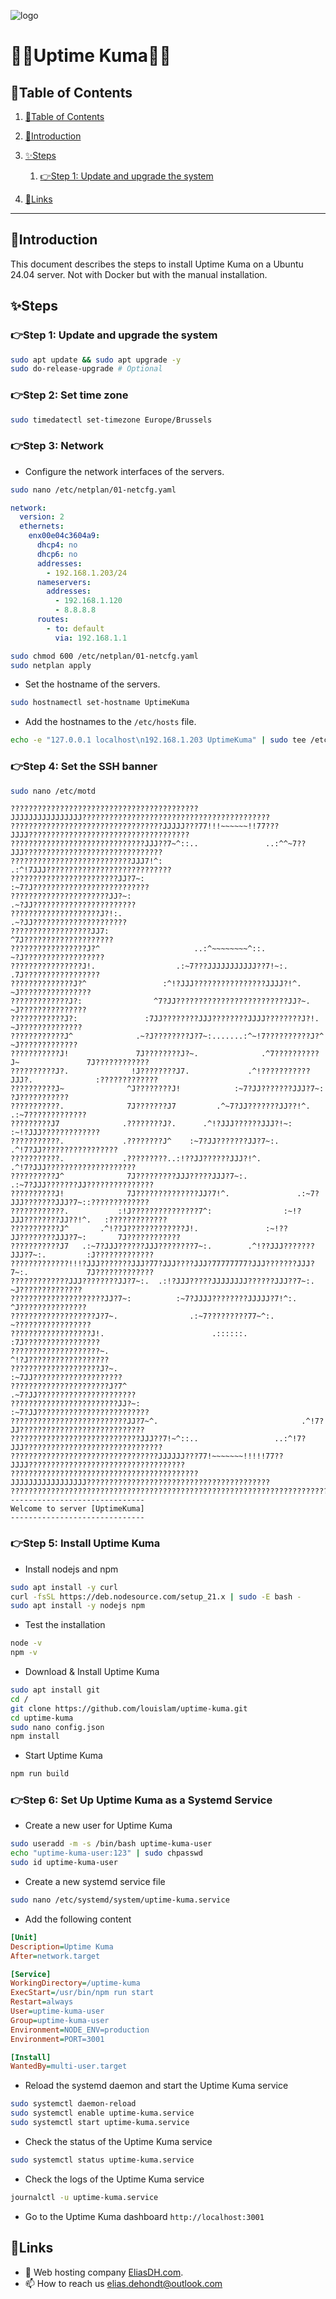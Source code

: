 ![logo](https://eliasdh.com/assets/media/images/logo-github.png)
# 💙🤍Uptime Kuma🤍💙

## 📘Table of Contents

1. [📘Table of Contents](#📘table-of-contents)
2. [🖖Introduction](#🖖introduction)
3. [✨Steps](#✨steps)
    1. [👉Step 1: Update and upgrade the system](#👉step-1-update-and-upgrade-the-system)

4. [🔗Links](#🔗links)

---

## 🖖Introduction

This document describes the steps to install Uptime Kuma on a Ubuntu 24.04 server. Not with Docker but with the manual installation.

## ✨Steps

### 👉Step 1: Update and upgrade the system
```bash
sudo apt update && sudo apt upgrade -y
sudo do-release-upgrade # Optional
```

### 👉Step 2: Set time zone
```bash
sudo timedatectl set-timezone Europe/Brussels
```

### 👉Step 3: Network

- Configure the network interfaces of the servers.
```bash
sudo nano /etc/netplan/01-netcfg.yaml
```
```yaml
network:
  version: 2
  ethernets:
    enx00e04c3604a9:
      dhcp4: no
      dhcp6: no
      addresses:
        - 192.168.1.203/24
      nameservers:
        addresses:
          - 192.168.1.120
          - 8.8.8.8
      routes:
        - to: default
          via: 192.168.1.1
```
```bash
sudo chmod 600 /etc/netplan/01-netcfg.yaml
sudo netplan apply
```

- Set the hostname of the servers.
```bash
sudo hostnamectl set-hostname UptimeKuma
```

- Add the hostnames to the `/etc/hosts` file.
```bash
echo -e "127.0.0.1 localhost\n192.168.1.203 UptimeKuma" | sudo tee /etc/hosts > /dev/null
```

### 👉Step 4: Set the SSH banner
```bash
sudo nano /etc/motd
```

```text
??????????????????????????????????????????JJJJJJJJJJJJJJJJ??????????????????????????????????????????
??????????????????????????????????JJJJJ???77!!!~~~~~~!!77???JJJJ????????????????????????????????????
??????????????????????????????JJJ??7~^::..               ..:^^~7??JJJ???????????????????????????????
???????????????????????????JJJ7!^:                              .:^!7JJJ????????????????????????????
????????????????????????JJ?7~:                                       :~7?J??????????????????????????
??????????????????????JJ?~:                                             .~?JJ???????????????????????
????????????????????J?!:.                                                 .~?JJ?????????????????????
??????????????????JJ7:                                                       ^7J????????????????????
?????????????????J?^                     ..:^~~~~~~~~^::.                      ~?J??????????????????
????????????????J!.                  .:~7???JJJJJJJJJJJ??7!~:.                  .7J?????????????????
??????????????J?^                 :^!?JJJ????????????????JJJJ?!^.                 ~J????????????????
?????????????J?:                ^7?JJ?????????????????????????JJ?~.                ~J???????????????
????????????J?:               :7JJ????????JJJ????????JJJJ????????J?!.               ~J??????????????
????????????J^              .~?J????????J?7~:.......:^~!7??????????J?^               ~J?????????????
???????????J!               7J????????J?~.              .^7??????????J~               7J????????????
??????????J?.              !J????????J7.             .^!???????????JJJ?.              :?????????????
??????????J~              ^J????????J!            :~7?JJ???????JJJ?7~:                 ?J???????????
???????????.              7J???????J7         .^~7?JJ???????JJ??!^.                .:~7?????????????
?????????J7              .????????J?.      .^!?JJJ??????JJJ?!~:                 :~!?JJJ?????????????
???????????.             .????????J^    :~7?JJ???????JJ?7~:.                .^!7?JJ?????????????????
???????????.             .?????????..:!??JJ??????JJJ?!^.                .^!7?JJJ????????????????????
??????????J^              7J?????????JJJ?????JJJ?7~:.               .:~7?JJJ???????JJ???????????????
??????????J!              7J??????????????JJ?7!^.               .:~7?JJJ???????JJJ?7~::?????????????
????????????.           :!J???????????????7^:                :~!?JJJ????????JJ??!^.   :?????????????
???????????J^       .^!??J?????????????J!.               :~!??JJ????????JJJ?7~:       7J????????????
???????????J7   .:~7?JJJ??????JJJ????????7~:.        .^!??JJJ???????JJJ?7~:.         :J?????????????
?????????????!!!?JJJ???????JJJ?77?JJJ????JJJ?77777777?JJJ???????JJJ?7~:.             7J?????????????
?????????????JJJ????????JJ?7~:.  .:!?JJJ?????JJJJJJJJ??????JJJ??7~:.                ~J??????????????
?????????????????????JJ?7~:          :~7?JJJJ????????JJJJJ?7!^:.                   ^J???????????????
???????????????????J?7~.                .:~7?????????77~^:.                       ~?????????????????
??????????????????J!.                        .::::::.                           :7J?????????????????
????????????????????~.                                                        ^!?J??????????????????
????????????????????J?~.                                                   :~7JJ????????????????????
??????????????????????J?7^                                              .~7?JJ??????????????????????
????????????????????????JJ?~:                                        :~7?JJ?????????????????????????
??????????????????????????JJ?7~^.                                .^!7?JJ????????????????????????????
?????????????????????????????JJJ??7!~^::..                 ..:^!7?JJJ???????????????????????????????
?????????????????????????????????JJJJJJ???77!~~~~~~~!!!!!77??JJJJ???????????????????????????????????
??????????????????????????????????????????JJJJJJJJJJJJJJJJJ?????????????????????????????????????????
????????????????????????????????????????????????????????????????????????????????????????????????????
------------------------------
Welcome to server [UptimeKuma]
------------------------------
```

### 👉Step 5: Install Uptime Kuma

- Install nodejs and npm
```bash
sudo apt install -y curl
curl -fsSL https://deb.nodesource.com/setup_21.x | sudo -E bash -
sudo apt install -y nodejs npm
```

- Test the installation
```bash
node -v
npm -v
```

- Download & Install Uptime Kuma
```bash
sudo apt install git
cd /
git clone https://github.com/louislam/uptime-kuma.git
cd uptime-kuma
sudo nano config.json
npm install
```

- Start Uptime Kuma
```bash
npm run build
```

### 👉Step 6: Set Up Uptime Kuma as a Systemd Service

- Create a new user for Uptime Kuma
```bash
sudo useradd -m -s /bin/bash uptime-kuma-user
echo "uptime-kuma-user:123" | sudo chpasswd
sudo id uptime-kuma-user
```


- Create a new systemd service file
```bash
sudo nano /etc/systemd/system/uptime-kuma.service
```

- Add the following content
```ini
[Unit]
Description=Uptime Kuma
After=network.target

[Service]
WorkingDirectory=/uptime-kuma
ExecStart=/usr/bin/npm run start
Restart=always
User=uptime-kuma-user
Group=uptime-kuma-user
Environment=NODE_ENV=production
Environment=PORT=3001

[Install]
WantedBy=multi-user.target
```

- Reload the systemd daemon and start the Uptime Kuma service
```bash
sudo systemctl daemon-reload
sudo systemctl enable uptime-kuma.service
sudo systemctl start uptime-kuma.service
```

- Check the status of the Uptime Kuma service
```bash
sudo systemctl status uptime-kuma.service
```

- Check the logs of the Uptime Kuma service
```bash
journalctl -u uptime-kuma.service
```

- Go to the Uptime Kuma dashboard `http://localhost:3001`

## 🔗Links
- 👯 Web hosting company [EliasDH.com](https://eliasdh.com).
- 📫 How to reach us elias.dehondt@outlook.com